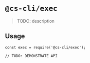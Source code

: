# `@cs-cli/exec`

> TODO: description

## Usage

```
const exec = require('@cs-cli/exec');

// TODO: DEMONSTRATE API
```
